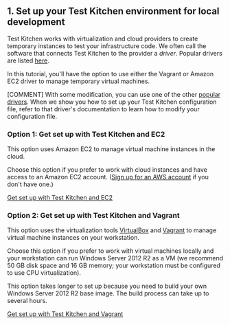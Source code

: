 ## 1. Set up your Test Kitchen environment for local development

Test Kitchen works with virtualization and cloud providers to create temporary instances to test your infrastructure code. We often call the software that connects Test Kitchen to the provider a _driver_. Popular drivers are listed [here](https://docs.chef.io/kitchen.html#drivers).

In this tutorial, you'll have the option to use either the Vagrant or Amazon EC2 driver to manage temporary virtual machines.

[COMMENT] With some modification, you can use one of the other [popular drivers](https://docs.chef.io/kitchen.html#drivers). When we show you how to set up your Test Kitchen configuration file, refer to that driver's documentation to learn how to modify your configuration file.

### Option 1: Get set up with Test Kitchen and EC2

This option uses Amazon EC2 to manage virtual machine instances in the cloud.

Choose this option if you prefer to work with cloud instances and have access to an Amazon EC2 account. ([Sign up for an AWS account](http://aws.amazon.com) if you don't have one.)

<a class="button radius" href="/controls-for-compliance/windows/get-set-up/get-set-up-ec2/">Get set up with Test Kitchen and EC2</a>

### Option 2: Get set up with Test Kitchen and Vagrant

This option uses the virtualization tools [VirtualBox](https://www.virtualbox.org) and [Vagrant](https://www.vagrantup.com) to manage virtual machine instances on your workstation.

Choose this option if you prefer to work with virtual machines locally and your workstation can run Windows Server 2012 R2 as a VM (we recommend 50 GB disk space and 16 GB memory; your workstation must be configured to use CPU virtualization).

This option takes longer to set up because you need to build your own Windows Server 2012 R2 base image. The build process can take up to several hours.

<a class="button radius" href="/controls-for-compliance/windows/get-set-up/get-set-up-vagrant/">Get set up with Test Kitchen and Vagrant</a>
